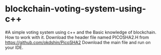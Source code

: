 # blockchain-voting-system-using-c++
#A simple voting system using c++ and the Basic knowledge of blockchain. How to work with it. Download the header file named PICOSHA2.H from https://github.com/okdshin/PicoSHA2 Download the main file and run on your IDE.

